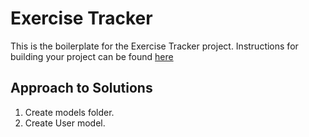 # Exercise Tracker

This is the boilerplate for the Exercise Tracker project. Instructions for building your project can be found [here](https://www.freecodecamp.org/learn/apis-and-microservices/apis-and-microservices-projects/exercise-tracker)


## Approach to Solutions

1. Create models folder.
2. Create User model.